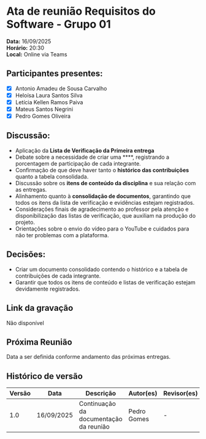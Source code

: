 # Ata de reunião Requisitos do Software - Grupo 01  
**Data:** 16/09/2025  
**Horário:** 20:30  
**Local:** Online via Teams  

## Participantes presentes:  
- [x] Antonio Amadeu de Sousa Carvalho  
- [x] Heloísa Laura Santos Silva  
- [x] Letícia Kellen Ramos Paiva  
- [x] Mateus Santos Negrini  
- [x] Pedro Gomes Oliveira  

## Discussão:  
* Aplicação da **Lista de Verificação da Primeira entrega**
* Debate sobre a necessidade de criar uma ****, registrando a porcentagem de participação de cada integrante.  
* Confirmação de que deve haver tanto o **histórico das contribuições** quanto a tabela consolidada.  
* Discussão sobre os **itens de conteúdo da disciplina** e sua relação com as entregas.  
* Alinhamento quanto à **consolidação de documentos**, garantindo que todos os itens da lista de verificação e evidências estejam registrados.  
* Considerações finais de agradecimento ao professor pela atenção e disponibilização das listas de verificação, que auxiliam na produção do projeto.  
* Orientações sobre o envio do vídeo para o YouTube e cuidados para não ter problemas com a plataforma.  

## Decisões:  
* Criar um documento consolidado contendo o histórico e a tabela de contribuições de cada integrante.  
* Garantir que todos os itens de conteúdo e listas de verificação estejam devidamente registrados.  

## Link da gravação  
Não disponível  

## Próxima Reunião  
Data a ser definida conforme andamento das próximas entregas.  

## Histórico de versão  
Versão | Data | Descrição | Autor(es) | Revisor(es)  
-------- | ------ | ------ | ---------- | ----------  
1.0 | 16/09/2025 | Continuação da documentação da reunião | Pedro Gomes | -  
